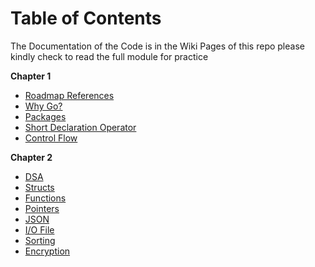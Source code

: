 # Table of Contents

The Documentation of the Code is in the Wiki Pages of this repo please kindly check to read the full module for practice

**Chapter 1**

* [Roadmap References](https://github.com/gricowijaya/go-exercises/wiki/Roadmap)
* [Why Go?](https://github.com/gricowijaya/go-exercises/wiki/Why-Go%3F)
* [Packages](https://github.com/gricowijaya/go-exercises/wiki/Packages)
* [Short Declaration Operator](https://github.com/gricowijaya/go-exercises/wiki/Short-Declaration-Operator)
* [Control Flow](https://github.com/gricowijaya/go-exercises/wiki/Control-Flow)

**Chapter 2** 

* [DSA](https://github.com/gricowijaya/go-exercises/wiki/DSA)
* [Structs](https://github.com/gricowijaya/go-exercises/wiki/Structs)
* [Functions](https://github.com/gricowijaya/go-exercises/wiki/Functions)
* [Pointers](https://github.com/gricowijaya/go-exercises/wiki/Pointers)
* [JSON](https://github.com/gricowijaya/go-exercises/wiki/JSON)
* [I/O File](https://github.com/gricowijaya/go-exercises/wiki/File)
* [Sorting](https://github.com/gricowijaya/go-exercises/wiki/Sorting)
* [Encryption](https://github.com/gricowijaya/go-exercises/wiki/Encryption)

